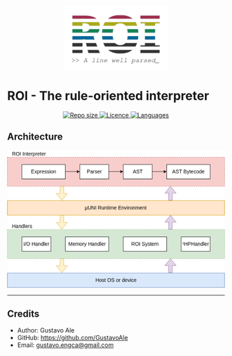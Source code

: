 <p align="center">
  <img src="assets/roi-spectrum.png" height="150" alt="ROI">
</p>

# ROI - The rule-oriented interpreter

<p align="center">
  <a href="#">
	<img src="https://img.shields.io/github/repo-size/uni-lang/roi?style=for-the-badge" style="max-width:100%;" alt="Repo size">
  </a>
  <a href="/LICENCE">
    <img src="https://img.shields.io/github/license/uni-lang/roi?style=for-the-badge" style="max-width:100%;" alt="Licence">
  </a>
  <a href="#">
    <img src="https://img.shields.io/github/languages/top/uni-lang/roi?style=for-the-badge" style="max-width:100%;" alt="Languages">
  </a>
</p>

## Architecture
<p align="center">
	<img src="assets/diagrams/interpreter.png" style="max-width:100%;" alt="ROI Architecture">
</p>


---

## Credits

* Author: Gustavo Ale
* GitHub: https://github.com/GustavoAle
* Email: gustavo.engca@gmail.com
